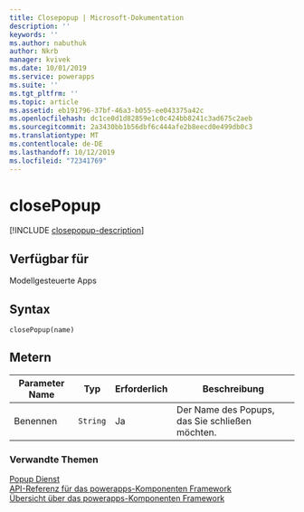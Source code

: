```yaml
---
title: Closepopup | Microsoft-Dokumentation
description: ''
keywords: ''
ms.author: nabuthuk
author: Nkrb
manager: kvivek
ms.date: 10/01/2019
ms.service: powerapps
ms.suite: ''
ms.tgt_pltfrm: ''
ms.topic: article
ms.assetid: eb191796-37bf-46a3-b055-ee043375a42c
ms.openlocfilehash: dc1ce0d1d82859e1c0c424bb8241c3ad675c2aeb
ms.sourcegitcommit: 2a3430bb1b56dbf6c444afe2b8eecd0e499db0c3
ms.translationtype: MT
ms.contentlocale: de-DE
ms.lasthandoff: 10/12/2019
ms.locfileid: "72341769"
---
```

# <a name="closepopup"></a>closePopup

[!INCLUDE [closepopup-description](includes/closepopup-description.md)]

## <a name="available-for"></a>Verfügbar für 

Modellgesteuerte Apps

## <a name="syntax"></a>Syntax

`closePopup(name)`

## <a name="parameters"></a>Metern

| Parameter Name|Typ|Erforderlich|Beschreibung|
| ------------- |----|--------|-----------|
|Benennen|`String`|Ja|Der Name des Popups, das Sie schließen möchten.|


### <a name="related-topics"></a>Verwandte Themen

[Popup Dienst](../popupservice.md)<br/>
[API-Referenz für das powerapps-Komponenten Framework](../../reference/index.md)<br/>
[Übersicht über das powerapps-Komponenten Framework](../../overview.md)